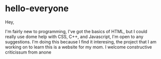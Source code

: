 # hello-everyone

Hey,

I'm fairly new to programming, I've got the basics of HTML, but I could really use dome help with CSS, C++, and Javascript, I'm open to any suggestions. I'm doing this because I find it interesing, the project that I am working on to learn this is a website for my mom. I welcome constructive criticissum from anone

